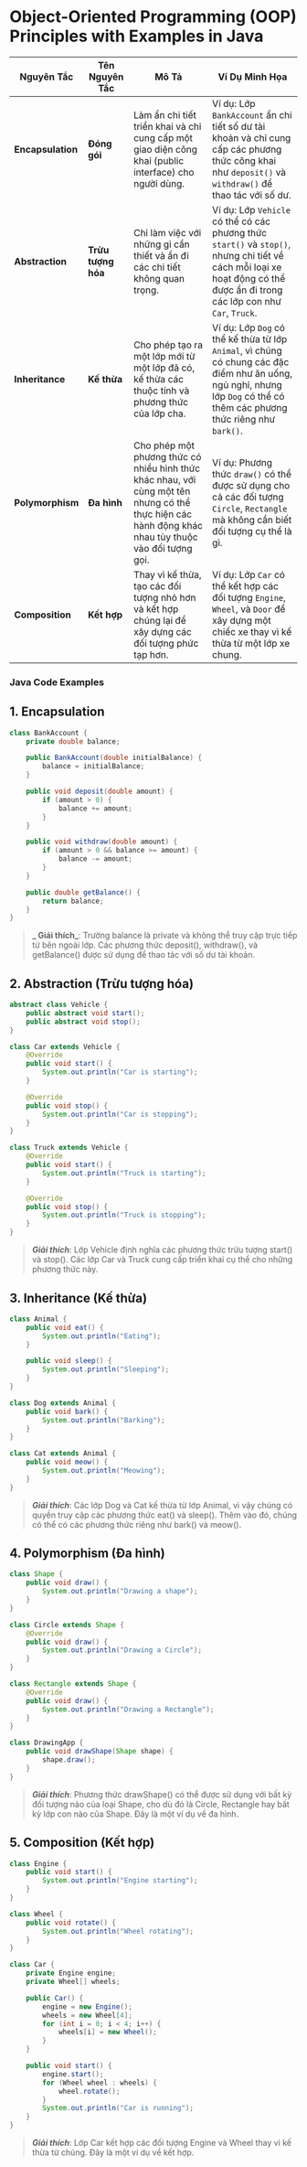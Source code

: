 # Object-Oriented Programming (OOP) Principles with Examples in Java

| **Nguyên Tắc**    | **Tên Nguyên Tắc** | **Mô Tả**                                                                                                                                           | **Ví Dụ Minh Họa**                                                                                                                                                         |
| ----------------- | ------------------ | --------------------------------------------------------------------------------------------------------------------------------------------------- | -------------------------------------------------------------------------------------------------------------------------------------------------------------------------- |
| **Encapsulation** | **Đóng gói**       | Làm ẩn chi tiết triển khai và chỉ cung cấp một giao diện công khai (public interface) cho người dùng.                                               | Ví dụ: Lớp `BankAccount` ẩn chi tiết số dư tài khoản và chỉ cung cấp các phương thức công khai như `deposit()` và `withdraw()` để thao tác với số dư.                      |
| **Abstraction**   | **Trừu tượng hóa** | Chỉ làm việc với những gì cần thiết và ẩn đi các chi tiết không quan trọng.                                                                         | Ví dụ: Lớp `Vehicle` có thể có các phương thức `start()` và `stop()`, nhưng chi tiết về cách mỗi loại xe hoạt động có thể được ẩn đi trong các lớp con như `Car`, `Truck`. |
| **Inheritance**   | **Kế thừa**        | Cho phép tạo ra một lớp mới từ một lớp đã có, kế thừa các thuộc tính và phương thức của lớp cha.                                                    | Ví dụ: Lớp `Dog` có thể kế thừa từ lớp `Animal`, vì chúng có chung các đặc điểm như ăn uống, ngủ nghỉ, nhưng lớp `Dog` có thể có thêm các phương thức riêng như `bark()`.  |
| **Polymorphism**  | **Đa hình**        | Cho phép một phương thức có nhiều hình thức khác nhau, với cùng một tên nhưng có thể thực hiện các hành động khác nhau tùy thuộc vào đối tượng gọi. | Ví dụ: Phương thức `draw()` có thể được sử dụng cho cả các đối tượng `Circle`, `Rectangle` mà không cần biết đối tượng cụ thể là gì.                                       |
| **Composition**   | **Kết hợp**        | Thay vì kế thừa, tạo các đối tượng nhỏ hơn và kết hợp chúng lại để xây dựng các đối tượng phức tạp hơn.                                             | Ví dụ: Lớp `Car` có thể kết hợp các đối tượng `Engine`, `Wheel`, và `Door` để xây dựng một chiếc xe thay vì kế thừa từ một lớp xe chung.                                   |

### Java Code Examples

## 1. **Encapsulation**

```java
class BankAccount {
    private double balance;

    public BankAccount(double initialBalance) {
        balance = initialBalance;
    }

    public void deposit(double amount) {
        if (amount > 0) {
            balance += amount;
        }
    }

    public void withdraw(double amount) {
        if (amount > 0 && balance >= amount) {
            balance -= amount;
        }
    }

    public double getBalance() {
        return balance;
    }
}
```

> **_ Giải thích_**: Trường balance là private và không thể truy cập trực tiếp từ bên ngoài lớp. Các phương thức deposit(), withdraw(), và getBalance() được sử dụng để thao tác với số dư tài khoản.

## 2. Abstraction (Trừu tượng hóa)

```java
abstract class Vehicle {
    public abstract void start();
    public abstract void stop();
}

class Car extends Vehicle {
    @Override
    public void start() {
        System.out.println("Car is starting");
    }

    @Override
    public void stop() {
        System.out.println("Car is stopping");
    }
}

class Truck extends Vehicle {
    @Override
    public void start() {
        System.out.println("Truck is starting");
    }

    @Override
    public void stop() {
        System.out.println("Truck is stopping");
    }
}
```

> **_Giải thích_**: Lớp Vehicle định nghĩa các phương thức trừu tượng start() và stop(). Các lớp Car và Truck cung cấp triển khai cụ thể cho những phương thức này.

## 3. Inheritance (Kế thừa)

```java
class Animal {
    public void eat() {
        System.out.println("Eating");
    }

    public void sleep() {
        System.out.println("Sleeping");
    }
}

class Dog extends Animal {
    public void bark() {
        System.out.println("Barking");
    }
}

class Cat extends Animal {
    public void meow() {
        System.out.println("Meowing");
    }
}
```

> **_Giải thích_**: Các lớp Dog và Cat kế thừa từ lớp Animal, vì vậy chúng có quyền truy cập các phương thức eat() và sleep(). Thêm vào đó, chúng có thể có các phương thức riêng như bark() và meow().

## 4. Polymorphism (Đa hình)

```java
class Shape {
    public void draw() {
        System.out.println("Drawing a shape");
    }
}

class Circle extends Shape {
    @Override
    public void draw() {
        System.out.println("Drawing a Circle");
    }
}

class Rectangle extends Shape {
    @Override
    public void draw() {
        System.out.println("Drawing a Rectangle");
    }
}

class DrawingApp {
    public void drawShape(Shape shape) {
        shape.draw();
    }
}
```

> **_Giải thích_**: Phương thức drawShape() có thể được sử dụng với bất kỳ đối tượng nào của loại Shape, cho dù đó là Circle, Rectangle hay bất kỳ lớp con nào của Shape. Đây là một ví dụ về đa hình.

## 5. Composition (Kết hợp)

```java
class Engine {
    public void start() {
        System.out.println("Engine starting");
    }
}

class Wheel {
    public void rotate() {
        System.out.println("Wheel rotating");
    }
}

class Car {
    private Engine engine;
    private Wheel[] wheels;

    public Car() {
        engine = new Engine();
        wheels = new Wheel[4];
        for (int i = 0; i < 4; i++) {
            wheels[i] = new Wheel();
        }
    }

    public void start() {
        engine.start();
        for (Wheel wheel : wheels) {
            wheel.rotate();
        }
        System.out.println("Car is running");
    }
}
```

> **_Giải thích_**: Lớp Car kết hợp các đối tượng Engine và Wheel thay vì kế thừa từ chúng. Đây là một ví dụ về kết hợp.

